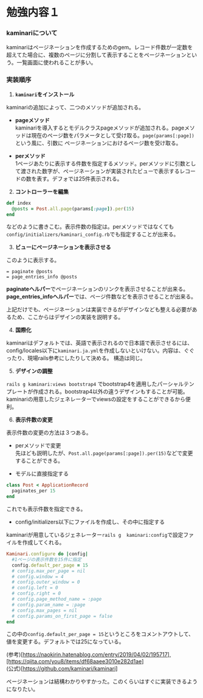 # 勉強内容１

### kaminariについて

kaminariはページネーションを作成するためのgem。レコード件数が一定数を超えてた場合に、複数のページに分割して表示することをページネーションという。一覧画面に使われることが多い。

### 実装順序

1. **```kaminari```をインストール**

kaminariの追加によって、二つのメソッドが追加される。

- **pageメソッド**  
kaminariを導入するとモデルクラスpageメソッドが追加される。pageメソッドは現在のページ数をパラメータとして受け取る。```page(params[:page])```という風に、引数に
ページネーションにおけるページ数を受け取る。

- **perメソッド**  
1ページあたりに表示する件数を指定するメソッド。perメソッドに引数として渡された数字が、ページネーションが実装されたビューで表示するレコードの数を表す。デフォでは25件表示される。

2. **コントローラーを編集**
```rb
def index
  @posts = Post.all.page(params[:page]).per(15)
end
```
などのように書きこむ。表示件数の指定は。perメソッドではなくても```config/initializers/kaminari_config.rb```でも指定することが出来る。

3. **ビューにページネーションを表示させる**

このように表示する。
```slim
= paginate @posts
= page_entries_info @posts
```
**paginateヘルパー**でページネーションのリンクを表示させることが出来る。**page_entries_infoヘルパー**では、ページ件数などを表示させることが出来る。

上記だけでも、ページネーションは実装できるがデザインなども整える必要があるため、ここからはデザインの実装を説明する。

4. **国際化**

kaminariはデフォルトでは、英語で表示されるので日本語で表示させるには、config/locales以下に```kaminari.ja.yml```を作成しないといけない。内容は、ぐぐったり、現場rails参考にしたりして決める。
構造は同じ。

5. **デザインの調整**

```rails g kaminari:views bootstrap4``` でbootstrap4を適用したパーシャルテンプレートが作成される。bootstrap4以外の違うデザインもすることが可能。
kaminariの用意したジェネレーターでviewsの設定をすることができるから便利。

6. **表示件数の変更**

表示件数の変更の方法は３つある。

- perメソッドで変更  
先ほども説明したが、```Post.all.page(params[:page]).per(15)```などで変更することができる。

- モデルに直接指定する  
```rb
class Post < ApplicationRecord
  paginates_per 15
end
```
これでも表示件数を指定できる。

- config/initializers以下にファイルを作成し、その中に指定する  

kaminariが用意しているジェネレーター```rails g  kaminari:config```で設定ファイルを作成してくれる。
```rb
Kaminari.configure do |config|
  #1ページの表示件数を15件に指定
  config.default_per_page = 15
  # config.max_per_page = nil
  # config.window = 4
  # config.outer_window = 0
  # config.left = 0
  # config.right = 0
  # config.page_method_name = :page
  # config.param_name = :page
  # config.max_pages = nil
  # config.params_on_first_page = false
end
```

この中の```config.default_per_page = 15```というところをコメントアウトして、値を変更する。デフォルトでは25になっている。

(参考)[https://naokirin.hatenablog.com/entry/2019/04/02/195717],[https://qiita.com/you8/items/df68aaee3010e282d1ae]  
(公式)[https://github.com/kaminari/kaminari]

ページネーションは結構わかりやすかった。このくらいはすぐに実装できるようになりたい。

